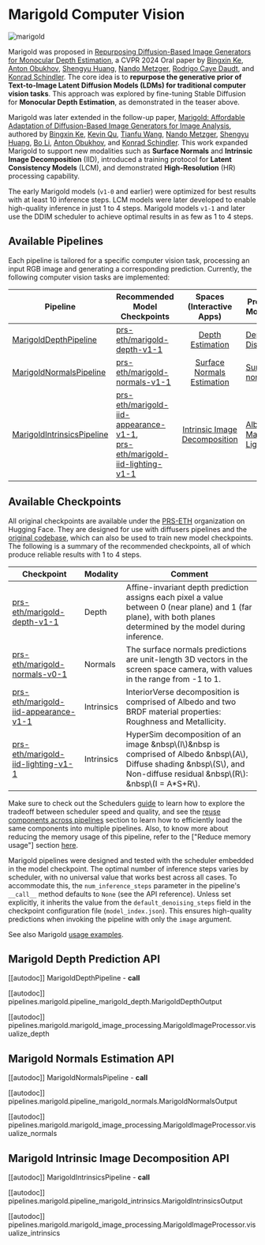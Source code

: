 <!--
Copyright 2023-2025 Marigold Team, ETH Zürich. All rights reserved.
Copyright 2025-2025 The HuggingFace Team. All rights reserved.

Licensed under the Apache License, Version 2.0 (the "License"); you may not use this file except in compliance with
the License. You may obtain a copy of the License at

http://www.apache.org/licenses/LICENSE-2.0

Unless required by applicable law or agreed to in writing, software distributed under the License is distributed on
an "AS IS" BASIS, WITHOUT WARRANTIES OR CONDITIONS OF ANY KIND, either express or implied. See the License for the
specific language governing permissions and limitations under the License.
-->

# Marigold Computer Vision

![marigold](https://marigoldmonodepth.github.io/images/teaser_collage_compressed.jpg)

Marigold was proposed in 
[Repurposing Diffusion-Based Image Generators for Monocular Depth Estimation](https://huggingface.co/papers/2312.02145), 
a CVPR 2024 Oral paper by 
[Bingxin Ke](http://www.kebingxin.com/), 
[Anton Obukhov](https://www.obukhov.ai/), 
[Shengyu Huang](https://shengyuh.github.io/), 
[Nando Metzger](https://nandometzger.github.io/), 
[Rodrigo Caye Daudt](https://rcdaudt.github.io/), and 
[Konrad Schindler](https://scholar.google.com/citations?user=FZuNgqIAAAAJ&hl=en).
The core idea is to **repurpose the generative prior of Text-to-Image Latent Diffusion Models (LDMs) for traditional 
computer vision tasks**.
This approach was explored by fine-tuning Stable Diffusion for **Monocular Depth Estimation**, as demonstrated in the 
teaser above.

Marigold was later extended in the follow-up paper, 
[Marigold: Affordable Adaptation of Diffusion-Based Image Generators for Image Analysis](https://huggingface.co/papers/2312.02145), 
authored by 
[Bingxin Ke](http://www.kebingxin.com/), 
[Kevin Qu](https://www.linkedin.com/in/kevin-qu-b3417621b/?locale=en_US), 
[Tianfu Wang](https://tianfwang.github.io/), 
[Nando Metzger](https://nandometzger.github.io/), 
[Shengyu Huang](https://shengyuh.github.io/), 
[Bo Li](https://www.linkedin.com/in/bobboli0202/), 
[Anton Obukhov](https://www.obukhov.ai/), and 
[Konrad Schindler](https://scholar.google.com/citations?user=FZuNgqIAAAAJ&hl=en).
This work expanded Marigold to support new modalities such as **Surface Normals** and **Intrinsic Image Decomposition** 
(IID), introduced a training protocol for **Latent Consistency Models** (LCM), and demonstrated **High-Resolution** (HR) 
processing capability.

<Tip>

The early Marigold models (`v1-0` and earlier) were optimized for best results with at least 10 inference steps.
LCM models were later developed to enable high-quality inference in just 1 to 4 steps.
Marigold models `v1-1` and later use the DDIM scheduler to achieve optimal 
results in as few as 1 to 4 steps.

</Tip>

## Available Pipelines

Each pipeline is tailored for a specific computer vision task, processing an input RGB image and generating a 
corresponding prediction.
Currently, the following computer vision tasks are implemented:

| Pipeline                                                                                                                                          | Recommended Model Checkpoints                                                                                                                                                                           |                              Spaces (Interactive Apps)                               | Predicted Modalities                                                                                                                                                               |
|---------------------------------------------------------------------------------------------------------------------------------------------------|---------------------------------------------------------------------------------------------------------------------------------------------------------------------------------------------------------|:------------------------------------------------------------------------------------:|------------------------------------------------------------------------------------------------------------------------------------------------------------------------------------|
| [MarigoldDepthPipeline](https://github.com/huggingface/diffusers/blob/main/src/diffusers/pipelines/marigold/pipeline_marigold_depth.py)           | [prs-eth/marigold-depth-v1-1](https://huggingface.co/prs-eth/marigold-depth-v1-1)                                                                                                                       |          [Depth Estimation](https://huggingface.co/spaces/prs-eth/marigold)          | [Depth](https://en.wikipedia.org/wiki/Depth_map), [Disparity](https://en.wikipedia.org/wiki/Binocular_disparity)                                                                   |
| [MarigoldNormalsPipeline](https://github.com/huggingface/diffusers/blob/main/src/diffusers/pipelines/marigold/pipeline_marigold_normals.py)       | [prs-eth/marigold-normals-v1-1](https://huggingface.co/prs-eth/marigold-normals-v1-1)                                                                                                                   | [Surface Normals Estimation](https://huggingface.co/spaces/prs-eth/marigold-normals) | [Surface normals](https://en.wikipedia.org/wiki/Normal_mapping)                                                                                                                    |
| [MarigoldIntrinsicsPipeline](https://github.com/huggingface/diffusers/blob/main/src/diffusers/pipelines/marigold/pipeline_marigold_intrinsics.py) | [prs-eth/marigold-iid-appearance-v1-1](https://huggingface.co/prs-eth/marigold-iid-appearance-v1-1),<br>[prs-eth/marigold-iid-lighting-v1-1](https://huggingface.co/prs-eth/marigold-iid-lighting-v1-1) | [Intrinsic Image Decomposition](https://huggingface.co/spaces/prs-eth/marigold-iid)  | [Albedo](https://en.wikipedia.org/wiki/Albedo), [Materials](https://www.n.aiq3d.com/wiki/roughnessmetalnessao-map), [Lighting](https://en.wikipedia.org/wiki/Diffuse_reflection)   |

## Available Checkpoints

All original checkpoints are available under the [PRS-ETH](https://huggingface.co/prs-eth/) organization on Hugging Face.
They are designed for use with diffusers pipelines and the [original codebase](https://github.com/prs-eth/marigold), which can also be used to train 
new model checkpoints.
The following is a summary of the recommended checkpoints, all of which produce reliable results with 1 to 4 steps. 

| Checkpoint                                                                                          | Modality     | Comment                                                                                                                                                                              |
|-----------------------------------------------------------------------------------------------------|--------------|--------------------------------------------------------------------------------------------------------------------------------------------------------------------------------------|
| [prs-eth/marigold-depth-v1-1](https://huggingface.co/prs-eth/marigold-depth-v1-1)                   | Depth        | Affine-invariant depth prediction assigns each pixel a value between 0 (near plane) and 1 (far plane), with both planes determined by the model during inference.                    |
| [prs-eth/marigold-normals-v0-1](https://huggingface.co/prs-eth/marigold-normals-v0-1)               | Normals      | The surface normals predictions are unit-length 3D vectors in the screen space camera, with values in the range from -1 to 1.                                                        |
| [prs-eth/marigold-iid-appearance-v1-1](https://huggingface.co/prs-eth/marigold-iid-appearance-v1-1) | Intrinsics   | InteriorVerse decomposition is comprised of Albedo and two BRDF material properties: Roughness and Metallicity.                                                                      | 
| [prs-eth/marigold-iid-lighting-v1-1](https://huggingface.co/prs-eth/marigold-iid-lighting-v1-1)     | Intrinsics   | HyperSim decomposition of an image &nbsp\\(I\\)&nbsp is comprised of Albedo &nbsp\\(A\\), Diffuse shading &nbsp\\(S\\), and Non-diffuse residual &nbsp\\(R\\): &nbsp\\(I = A*S+R\\). |

<Tip>

Make sure to check out the Schedulers [guide](../../using-diffusers/schedulers) to learn how to explore the tradeoff 
between scheduler speed and quality, and see the [reuse components across pipelines](../../using-diffusers/loading#reuse-a-pipeline) section to learn how to 
efficiently load the same components into multiple pipelines. 
Also, to know more about reducing the memory usage of this pipeline, refer to the ["Reduce memory usage"] section 
[here](../../using-diffusers/svd#reduce-memory-usage).

</Tip>

<Tip warning={true}>

Marigold pipelines were designed and tested with the scheduler embedded in the model checkpoint.
The optimal number of inference steps varies by scheduler, with no universal value that works best across all cases.
To accommodate this, the `num_inference_steps` parameter in the pipeline's `__call__` method defaults to `None` (see the 
API reference).
Unless set explicitly, it inherits the value from the `default_denoising_steps` field in the checkpoint configuration 
file (`model_index.json`).
This ensures high-quality predictions when invoking the pipeline with only the `image` argument.

</Tip>

See also Marigold [usage examples](../../using-diffusers/marigold_usage).

## Marigold Depth Prediction API

[[autodoc]] MarigoldDepthPipeline
	- __call__

[[autodoc]] pipelines.marigold.pipeline_marigold_depth.MarigoldDepthOutput

[[autodoc]] pipelines.marigold.marigold_image_processing.MarigoldImageProcessor.visualize_depth

## Marigold Normals Estimation API
[[autodoc]] MarigoldNormalsPipeline
	- __call__

[[autodoc]] pipelines.marigold.pipeline_marigold_normals.MarigoldNormalsOutput

[[autodoc]] pipelines.marigold.marigold_image_processing.MarigoldImageProcessor.visualize_normals

## Marigold Intrinsic Image Decomposition API

[[autodoc]] MarigoldIntrinsicsPipeline
	- __call__

[[autodoc]] pipelines.marigold.pipeline_marigold_intrinsics.MarigoldIntrinsicsOutput

[[autodoc]] pipelines.marigold.marigold_image_processing.MarigoldImageProcessor.visualize_intrinsics
